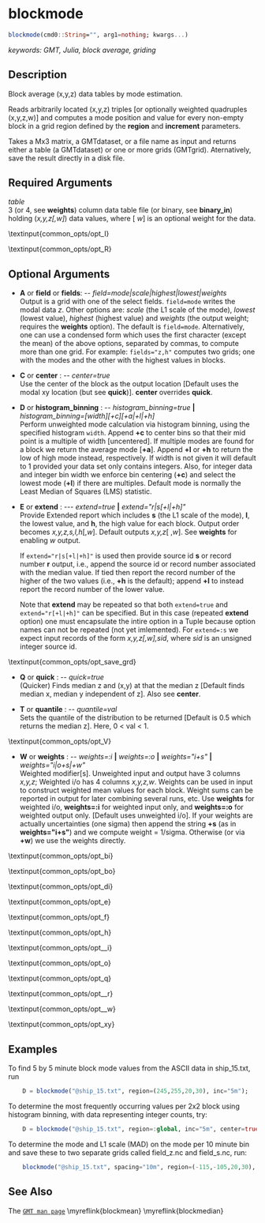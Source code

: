 # blockmode

```julia
blockmode(cmd0::String="", arg1=nothing; kwargs...)
```

*keywords: GMT, Julia, block average, griding*

Description
-----------

Block average (x,y,z) data tables by mode estimation.

Reads arbitrarily located (x,y,z) triples [or optionally weighted quadruples (x,y,z,w)] and computes
a mode position and value for every non-empty block in a grid region defined by the **region** and **increment** parameters.

Takes a Mx3 matrix, a GMTdataset, or a file name as input and returns either a table (a GMTdataset) or one or more
grids (GMTgrid). Aternatively, save the result directly in a disk file.

Required Arguments
------------------

*table*\
    3 (or 4, see **weights**) column data table file (or binary, see **binary_in**) holding (*x,y,z[,w]*)
    data values, where [ *w*] is an optional weight for the data.

\textinput{common_opts/opt_I}

\textinput{common_opts/opt_R}

Optional Arguments
------------------

- **A** or **field** or **fields**: -- *field=mode|scale|highest|lowest|weights*\
    Output is a grid with one of the select fields. `field=mode` writes the modal data *z*. Other options are:
    *scale* (the L1 scale of the mode), *lowest* (lowest value), *highest* (highest value) and *weights* (the output weight;
    requires the **weights** option). The default is `field=mode`. Alternatively, one can use a condensed
    form which uses the first character (except the mean) of the above options, separated by commas, to compute more than one grid.
    For example: `fields="z,h"` computes two grids; one with the modes and the other with the highest values in blocks.

- **C** or **center** : -- *center=true*\
    Use the center of the block as the output location [Default uses the modal xy location (but see **quick**)].
    **center** overrides **quick**.

- **D** or **histogram_binning** : -- *histogram_binning=true* **|** *histogram_binning=[width][+c][+a|+l|+h]*\
    Perform unweighted mode calculation via histogram binning, using the specified histogram `width`. Append **+c**
    to center bins so that their mid point is a multiple of width [uncentered]. If multiple modes are found for a block
    we return the average mode [**+a**]. Append **+l** or **+h** to return the low of high mode instead, respectively. If width
    is not given it will default to 1 provided your data set only contains integers. Also, for integer data and integer
    bin width we enforce bin centering (**+c**) and select the lowest mode (**+l**) if there are multiples.
    Default mode is normally the Least Median of Squares (LMS) statistic.

- **E** or **extend** : --- *extend=true* **|** *extend="r|s[+l|+h]"*\
    Provide Extended report which includes **s** (the L1 scale of the mode),
    **l**, the lowest value, and **h**, the high value for each block. Output order becomes *x,y,z,s,l,h*[,*w*]. Default outputs
    *x,y,z*[ ,*w*]. See **weights** for enabling *w* output.

    If `extend="r|s[+l|+h]"` is used then provide source id **s** or record number **r** output, i.e., append the
    source id or record number associated with the median value. If tied then report the record number of the higher
    of the two values (i.e., **+h** is the default); append **+l** to instead report the record number of the lower value.

    Note that **extend** may be repeated so that both `extend=true` and `extend="r[+l|+h]"` can be specified.
    But in this case (repeated **extend** option) one must encapsulate the intire option in a Tuple because
    option names can not be repeated (not yet imlemented).
    For `extend=:s` we expect input records of the form *x,y,z[,w],sid*, where *sid* is an unsigned integer source id.

\textinput{common_opts/opt_save_grd}

- **Q** or **quick** : -- *quick=true*\
    (Quicker) Finds median z and (x,y) at that the median z [Default finds median x, median y independent of z].
    Also see **center**.

- **T** or **quantile** : -- *quantile=val*\
    Sets the quantile of the distribution to be returned [Default is 0.5 which returns the median z]. Here, 0 < val < 1.

\textinput{common_opts/opt_V}

- **W** or **weights** : -- *weights=:i* **|** *weights=:o* **|** *weights="i+s"* **|** *weights="i|o+s|+w"*\
    Weighted modifier[s]. Unweighted input and output have 3 columns *x,y,z*; Weighted i/o has 4 columns *x,y,z,w*.
    Weights can be used in input to construct weighted mean values for each block. Weight sums can be reported in
    output for later combining several runs, etc. Use **weights** for weighted i/o, **weights=:i** for weighted
    input only, and **weights=:o** for weighted output only. [Default uses unweighted i/o]. If your weights are
    actually uncertainties (one sigma) then append the string **+s** (as in **weights="i+s"**) and we compute
    weight = 1/sigma. Otherwise (or via **+w**) we use the weights directly.

\textinput{common_opts/opt_bi}

\textinput{common_opts/opt_bo}

\textinput{common_opts/opt_di}

\textinput{common_opts/opt_e}

\textinput{common_opts/opt_f}

\textinput{common_opts/opt_h}

\textinput{common_opts/opt__i}

\textinput{common_opts/opt_o}

\textinput{common_opts/opt_q}

\textinput{common_opts/opt__r}

\textinput{common_opts/opt__w}

\textinput{common_opts/opt_xy}


Examples
--------

To find 5 by 5 minute block mode values from the ASCII data in ship_15.txt, run

```julia
    D = blockmode("@ship_15.txt", region=(245,255,20,30), inc="5m");
```

To determine the most frequently occurring values per 2x2 block using histogram binning, with data representing integer counts, try:

```julia
    D = blockmode("@ship_15.txt", region=:global, inc="5m", center=true, histogram_binning=true);
```

To determine the mode and L1 scale (MAD) on the mode per 10 minute bin and save these to two separate grids called
field_z.nc and field_s.nc, run:

```julia
    blockmode("@ship_15.txt", spacing="10m", region=(-115,-105,20,30), extend=true, save="field_%s.nc", fields="z,s")
```

See Also
--------

The [`GMT man page`](http://docs.generic-mapping-tools.org/latest/blockmean.html)
\myreflink{blockmean}
\myreflink{blockmedian}
